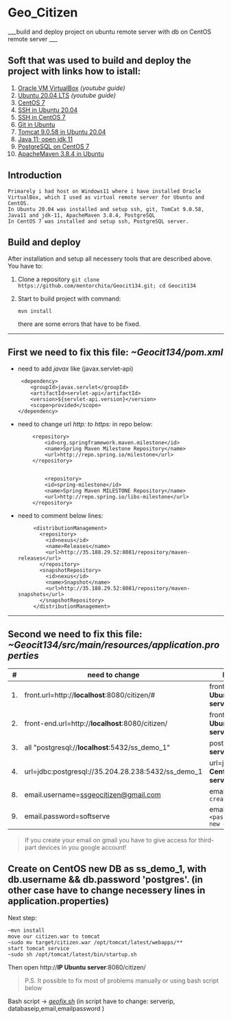 # Geo_Citizen 
___build  and deploy project on ubuntu remote server with db on CentOS remote server ___


## Soft that was used to build and deploy the project with links how to istall:

1) [Oracle VM VirtualBox](https://www.youtube.com/watch?v=8mns5yqMfZk)    *(youtube guide)*
2) [Ubuntu 20.04 LTS](https://www.youtube.com/watch?v=fAHpGshMCgQ&t=792s)   *(youtube guide)*
3) [CentOS 7](https://prowebmastering.ru/ustanovka-centos-7-v-virtualbox.html)
4) [SSH in Ubuntu 20.04](https://linuxize.com/post/how-to-enable-ssh-on-ubuntu-20-04/) 
5) [SSH in CentOS 7](https://phoenixnap.com/kb/how-to-enable-ssh-centos-7)
6) [Git in Ubuntu](https://www.digitalocean.com/community/tutorials/how-to-install-git-on-ubuntu-20-04-ru)
7) [Tomcat 9.0.58 in Ubuntu 20.04](https://infoit.com.ua/linux/kak-ustanovit-apache-tomcat-v-ubuntu-20-04-lts)
8) [Java 11; open jdk 11](https://losst.ru/ustanovka-java-v-ubuntu-18-04#1_%D0%9A%D0%B0%D0%BA_%D1%83%D1%81%D1%82%D0%B0%D0%BD%D0%BE%D0%B2%D0%B8%D1%82%D1%8C_OpenJDK_11_%D0%B2_Ubuntu_2004)
9) [PostgreSQL on CentOS 7](https://linuxize.com/post/how-to-install-postgresql-on-centos-7/)
10) [ApacheMaven 3.8.4 in Ubuntu](https://linuxize.com/post/how-to-install-apache-maven-on-ubuntu-18-04/)


## Introduction

```
Primarely i had host on Windows11 where i have installed Oracle VirtualBox, which I used as virtual remote server for Ubuntu and CentOS. 
In Ubuntu 20.04 was installed and setup ssh, git, TomCat 9.0.58, Java11 and jdk-11, ApacheMaven 3.8.4, PostgreSQL 
In CentOS 7 was installed and setup ssh, PostgreSQL server.
```

## Build and deploy
After installation and setup all necessery tools that are described above. You have to:

1. Clone a repository `git clone https://github.com/mentorchita/Geocit134.git; cd Geocit134`
2. Start to build project with command: 
   
    ```mvn install```

   there are some errors that have to be fixed. 
---
   First we need to fix this file: *~Geocit134/pom.xml*
---
   
  * need to add *javax* like (<artifactId>javax.servlet-api</artifactId>)
   
         <dependency>
            <groupId>javax.servlet</groupId>
            <artifactId>servlet-api</artifactId>
            <version>${servlet-api.version}</version>
            <scope>provided</scope>
        </dependency>

* need to change url *http: to https:* in repo below:
```
        <repository>
            <id>org.springframework.maven.milestone</id>
            <name>Spring Maven Milestone Repository</name>
            <url>http://repo.spring.io/milestone</url>
        </repository>
    
    
            <repository>
            <id>spring-milestone</id>
            <name>Spring Maven MILESTONE Repository</name>
            <url>http://repo.spring.io/libs-milestone</url>
        </repository>
  ```
 * need to comment below lines:
   ```
        <distributionManagement>
          <repository>
            <id>nexus</id>
            <name>Releases</name>
            <url>http://35.188.29.52:8081/repository/maven-releases</url>
          </repository>
          <snapshotRepository>
            <id>nexus</id>
            <name>Snapshot</name>
            <url>http://35.188.29.52:8081/repository/maven-snapshots</url>
          </snapshotRepository>
        </distributionManagement>
    ```
---

Second we need to fix this file: *~Geocit134/src/main/resources/application.properties*
---
|#|need to change|how to change|
  |--|--|--|
  |1.|front.url=http://**localhost**:8080/citizen/#|front.url=http://**IP Ubuntu server**:8080/citizen/#  
  |2.|front-end.url=http://**localhost**:8080/citizen/|front-end.url=http://**IP Ubuntu server**:8080/citizen/
  |3.|all "postgresql://**localhost**:5432/ss_demo_1"|postgresql://**IP CentOS server**/ss_demo_1  
  |4.|url=jdbc:postgresql://35.204.28.238:5432/ss_demo_1|url=jdbc:postgresql://**IP CentOS server**/ss_demo_1  
  |8.|email.username=ssgeocitizen@gmail.com|email.username=`<put created new email>`
  |9.|email.password=softserve|email.password=`<password fpr created new email>`

>If you create your email on gmail you have to give access for third-part devices in you google account!

Create  on CentOS new DB as ss_demo_1, with db.username &&  db.password 'postgres'. (in other case have to change necessery lines in application.properties)
---
Next step:

      
   
    ~mvn install
    move our citizen.war to tomcat
    ~sudo mv target/citizen.war /opt/tomcat/latest/webapps/** 
    start tomcat service
    ~sudo sh /opt/tomcat/latest/bin/startup.sh

 
 Then open http://**IP Ubuntu server**:8080/citizen/

> P.S. It possible to fix most of problems manually or using bash script below

 Bash script -> [*geofix.sh*](./geofix.sh) (in script have to change: serverip, databaseip,email,emailpassword )
